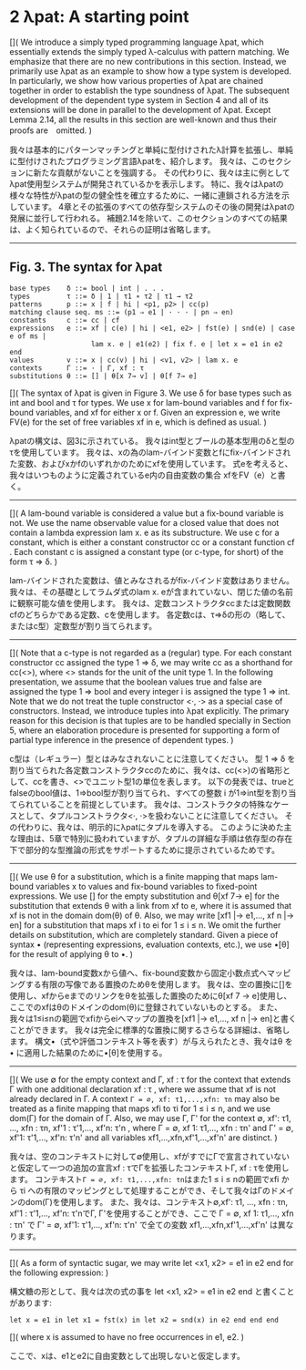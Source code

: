 # 2 λpat: A starting point

  [](
  We introduce a simply typed programming language λpat, which essentially extends the simply typed λ-calculus with pattern matching.
  We emphasize that there are no new contributions in this section.
  Instead, we primarily use λpat as an example to show how a type system is developed.
  In particularly, we show how various properties of λpat are chained together in order to establish the type soundness of λpat. 
  The subsequent development of the dependent type system in Section 4 and all of its extensions will be done in parallel to the development of λpat.
  Except Lemma 2.14, all the results in this section are well-known and thus their proofs are　omitted.
  )

  我々は基本的にパターンマッチングと単純に型付けされたλ計算を拡張し、単純に型付けされたプログラミング言語λpatを、紹介します。
  我々は、このセクションに新たな貢献がないことを強調する。
  その代わりに、我々は主に例としてλpat使用型システムが開発されているかを表示します。
  特に、我々はλpatの様々な特性がλpatの型の健全性を確立するために、一緒に連鎖される方法を示しています。
  4章とその拡張のすべての依存型システムのその後の開発はλpatの発展に並行して行われる。
  補題2.14を除いて、このセクションのすべての結果は、よく知られているので、それらの証明は省略します。

  ----

## Fig. 3. The syntax for λpat

    base types    δ ::= bool | int | . . .
    types         τ ::= δ | 1 | τ1 ∗ τ2 | τ1 → τ2
    patterns      p ::= x | f | hi | <p1, p2> | cc(p)
    matching clause seq. ms ::= (p1 ⇒ e1 | · · · | pn ⇒ en)
    constants     c ::= cc | cf
    expressions   e ::= xf | c(e) | hi | <e1, e2> | fst(e) | snd(e) | case e of ms |
                        lam x. e | e1(e2) | fix f. e | let x = e1 in e2 end
    values        v ::= x | cc(v) | hi | <v1, v2> | lam x. e
    contexts      Γ ::= · | Γ, xf : τ
    substitutions θ ::= [] | θ[x 7→ v] | θ[f 7→ e]

  [](
  The syntax of λpat is given in Figure 3.
  We use δ for base types such as int and bool and τ for types.
  We use x for lam-bound variables and f for fix-bound variables, and xf for either x or f.
  Given an expression e, we write FV(e) for the set of free variables xf in e, which is defined as usual.
  )

  λpatの構文は、図3に示されている。
  我々はint型とブールの基本型用のδと型のτを使用しています。
  我々は、xの為のlam-バインド変数とfにfix-バインドされた変数、およびxかfのいずれかのためにxfを使用しています。
  式eを考えると、我々はいつものように定義されているe内の自由変数の集合 xfをFV（e）と書く。

  ----

  [](
  A lam-bound variable is considered a value but a fix-bound variable is not.
  We use the name observable value for a closed value that does not contain a lambda expression lam x. e as its substructure.
  We use c for a constant, which is either a constant constructor cc or a constant function cf .
  Each constant c is assigned a constant type (or c-type, for short) of the form τ ⇒ δ.
  )

  lam-バインドされた変数は、値とみなされるがfix-バインド変数はありません。
  我々は、その基礎としてラムダ式のlam x. eが含まれていない、閉じた値の名前に観察可能な値を使用します。
  我々は、定数コンストラクタccまたは定数関数cfのどちらかである定数、cを使用します。
  各定数cは、τ⇒δの形の（略して、またはc型）定数型が割り当てられます。
  
  ----

  [](
  Note that a c-type is not regarded as a (regular) type.
  For each constant constructor cc assigned the type 1 ⇒ δ, we may write cc as a shorthand for cc(<>), where <> stands for the unit of the unit type 1.
  In the following presentation, we assume that the boolean values true and false are assigned the type 1 ⇒ bool and every integer i is assigned the type 1 ⇒ int.
  Note that we do not treat the tuple constructor <·, ·> as a special case of constructors.
  Instead, we introduce tuples into λpat explicitly.
  The primary reason for this decision is that tuples are to be handled specially in Section 5, where an elaboration procedure is presented for supporting a form of partial type inference in the presence of dependent types.
  )

  c型は（レギュラー）型とはみなされないことに注意してください。
  型 1 ⇒ δ を割り当てられた各定数コンストラクタccのために、我々は、cc(<>)の省略形として、ccを書き、<>でユニット型1の単位を表します。
  以下の発表では、trueとfalseのbool値は、1⇒bool型が割り当てられ、すべての整数 i が1⇒int型を割り当てられていることを前提としています。
  我々は、コンストラクタの特殊なケースとして、タプルコンストラクタ<·, ·>を扱わないことに注意してください。
  その代わりに、我々は、明示的にλpatにタプルを導入する。
  このように決めた主な理由は、5章で特別に扱われていますが、タプルの詳細な手順は依存型の存在下で部分的な型推論の形式をサポートするために提示されているためです。

  ----

  [](
  We use θ for a substitution, which is a finite mapping that maps lam-bound variables x to values and fix-bound variables to fixed-point expressions.
  We use [] for the empty substitution and θ[xf 7→ e] for the substitution that extends θ with a link from xf to e, where it is assumed that xf is not in the domain dom(θ) of θ.
  Also, we may write [xf1 |-> e1,..., xf n |-> en] for a substitution that maps xf i to ei for 1 ≤ i ≤ n.
  We omit the further details on substitution, which are completely standard.
  Given a piece of syntax • (representing expressions, evaluation contexts, etc.), we use •[θ] for the result of applying θ to •.
  )

  我々は、lam-bound変数xから値へ、fix-bound変数から固定小数点式へマッピングする有限の写像である置換のためθを使用します。
  我々は、空の置換に[]を使用し、xfからeまでのリンクをθを拡張した置換のためにθ[xf 7 → e]使用し、ここでのxfはθのドメインのdom(θ)に登録されていないものとする。
  また、我々は1≤i≤nの範囲でxfiからeiへマップの置換を[xf1 |-> e1,..., xf n |-> en]と書くことができます。
  我々は完全に標準的な置換に関するさらなる詳細は、省略します。
  構文•（式や評価コンテキスト等を表す）が与えられたとき、我々はθ を• に適用した結果のために•[θ]を使用する。

  ----

  [](
  We use ∅ for the empty context and Γ, xf : τ for the context that extends Γ with one additional declaration xf : τ , where we assume that xf is not already declared in Γ.
  A context `Γ = ∅, xf: τ1,...,xfn: τn` may also be treated as a finite mapping that maps xfi to τi for 1 ≤ i ≤ n, and we use dom(Γ) for the domain of Γ. 
  Also, we may use Γ, Γ' for the context ∅, xf': τ1, ..., xfn : τn, xf'1 : τ'1,..., xf'n: τ'n , where Γ = ∅, xf 1: τ1,..., xfn : τn' and Γ' = ∅, xf'1: τ'1,..., xf'n: τ'n' and all variables xf1,...,xfn,xf'1,...,xf'n' are distinct.
  )

  我々は、空のコンテキストに対して∅使用し、xfがすでにΓで宣言されていないと仮定して一つの追加の宣言xf : τでΓを拡張したコンテキストΓ, xf : τを使用します。
  コンテキスト`Γ = ∅, xf: τ1,...,xfn: τn`はまた1 ≤ i ≤ nの範囲でxfi から τi への有限のマッピングとして処理することができ、そして我々はΓのドメインのdom(Γ)を使用します。
  また、我々は、コンテキスト∅,xf': τ1, ..., xfn : τn, xf'1 : τ'1,..., xf'n: τ'nでΓ, Γ'を使用することができ、ここで Γ = ∅, xf 1: τ1,..., xfn : τn' で Γ' = ∅, xf'1: τ'1,..., xf'n: τ'n' で全ての変数 xf1,...,xfn,xf'1,...,xf'n' は異なります。

  ----

  [](
  As a form of syntactic sugar, we may write let <x1, x2> = e1 in e2 end for the following expression:
  )

  構文糖の形として、我々は次の式の事を let <x1, x2> = e1 in e2 end と書くことがあります:

    let x = e1 in let x1 = fst(x) in let x2 = snd(x) in e2 end end end

  [](
  where x is assumed to have no free occurrences in e1, e2.
  )

  ここで、xは、e1とe2に自由変数として出現しないと仮定します。


